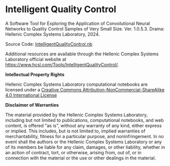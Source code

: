 # Intelligent Quality Control

A Software Tool for Exploring the Application of Convolutional Neural Networks to Quality Control Samples of Very Small Size. Ver. 1.0.5.3. Drama: Hellenic Complex Systems Laboratory, 2024.

Source Code: [IntelligentQualityControl.nb](IntelligentQualityControl.nb)

Additional resources are available through the Hellenic Complex Systems Laboratory official website at https://www.hcsl.com/Tools/IntelligentQualityControl/.

**Intellectual Property Rights**

Hellenic Complex Systems Laboratory computational notebooks are licensed under a [Creative Commons Attribution-NonCommercial-ShareAlike 4.0 International License](https://creativecommons.org/licenses/by-nc-sa/4.0/)

**Disclaimer of Warranties**

 The material provided by the Hellenic Complex Systems Laboratory, including but not limited to publications, computational notebooks, and web content, is offered "as is", without any warranty of any kind, either express or implied. This includes, but is not limited to, implied warranties of merchantability, fitness for a particular purpose, and noninfringement. In no event shall the authors or the Hellenic Complex Systems Laboratory or any of its members be liable for any claim, damages, or other liability, whether in an action of contract, tort, or otherwise, arising from, out of, or in connection with the material or the use or other dealings in the material.